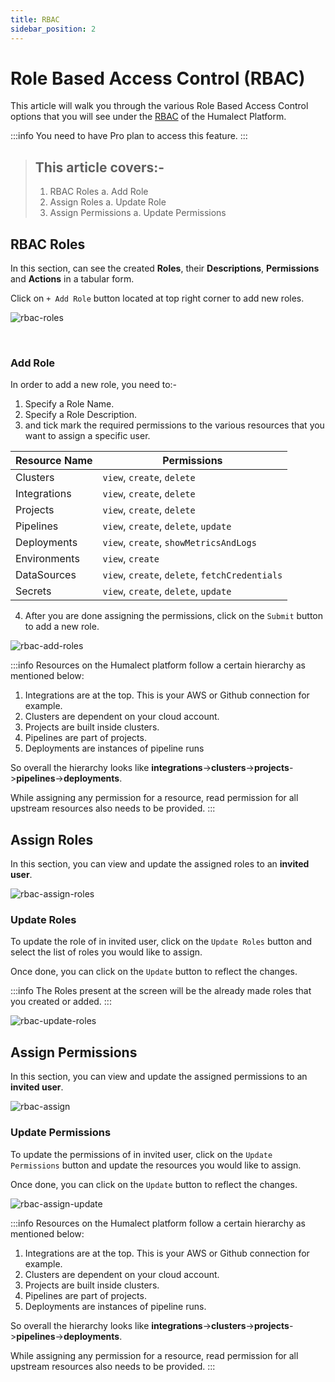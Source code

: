 ```yaml
---
title: RBAC
sidebar_position: 2
---
```


# Role Based Access Control (RBAC)

This article will walk you through the various Role Based Access Control options that you will see under the [RBAC](https://console.humalect.com/user/rbac) of the Humalect Platform. 

:::info
You need to have Pro plan to access this feature.
:::

> ## This article covers:-
> 1. RBAC Roles
> 	a. Add Role
> 2. Assign Roles
> 	a. Update Role
> 3. Assign Permissions
> 	a. Update Permissions

## RBAC Roles
In this section, can see the created **Roles**, their **Descriptions**, **Permissions** and **Actions** in a tabular form. 

Click on `+ Add Role` button located at top right corner to add new roles. 

![rbac-roles](./../../static/img/rbac-roles.jpeg) 

<br/>

### Add Role
In order to add a new role, you need to:-

1. Specify a Role Name.
2. Specify a Role Description.
3. and tick mark the required permissions to the various resources that you want to assign a specific user.

| Resource Name | Permissions |
| ---            | --- |
| Clusters | `view`, `create`, `delete`|
| Integrations | `view`, `create`, `delete`|
| Projects | `view`, `create`, `delete`|
| Pipelines | `view`, `create`, `delete`, `update`|
| Deployments | `view`, `create`, `showMetricsAndLogs`|
| Environments | `view`, `create`|
| DataSources | `view`, `create`, `delete`, `fetchCredentials`|
| Secrets | `view`, `create`, `delete`, `update`|


4. After you are done assigning the permissions, click on the `Submit` button to add a new role. 


![rbac-add-roles](./../../static/img/rbac-add-roles.jpeg)

:::info
Resources on the Humalect platform follow a certain hierarchy as mentioned below:

1. Integrations are at the top. This is your AWS or Github connection for example.
2. Clusters are dependent on your cloud account.
3. Projects are built inside clusters.
4. Pipelines are part of projects.
5. Deployments are instances of pipeline runs

So overall the hierarchy looks like **integrations**->**clusters**->**projects**->**pipelines**->**deployments**.

While assigning any permission for a resource, read permission for all upstream resources also needs to be provided.
:::



## Assign Roles
In this section, you can view and update the assigned roles to an **invited user**. 

![rbac-assign-roles](./../../static/img/rbac-assign-roles.jpeg)

### Update Roles

To update the role of in invited user, click on the `Update Roles` button and select the list of roles you would like to assign. 

Once done, you can click on the `Update` button to reflect the changes. 


:::info
The Roles present at the screen will be the already made roles that you created or added. 
:::

![rbac-update-roles](./../../static/img/rbac-update-roles.jpeg)

## Assign Permissions
In this section, you can view and update the assigned permissions to an **invited user**. 

![rbac-assign](./../../static/img/rbac-assign.jpeg)

### Update Permissions

To update the permissions of in invited user, click on the `Update Permissions` button and update the resources you would like to assign. 

Once done, you can click on the `Update` button to reflect the changes. 


![rbac-assign-update](./../../static/img/rbac-assign-update.jpeg)

:::info
Resources on the Humalect platform follow a certain hierarchy as mentioned below:

1. Integrations are at the top. This is your AWS or Github connection for example.
2. Clusters are dependent on your cloud account.
3. Projects are built inside clusters.
4. Pipelines are part of projects.
5. Deployments are instances of pipeline runs.

So overall the hierarchy looks like **integrations**->**clusters**->**projects**->**pipelines**->**deployments**.

While assigning any permission for a resource, read permission for all upstream resources also needs to be provided.
:::



